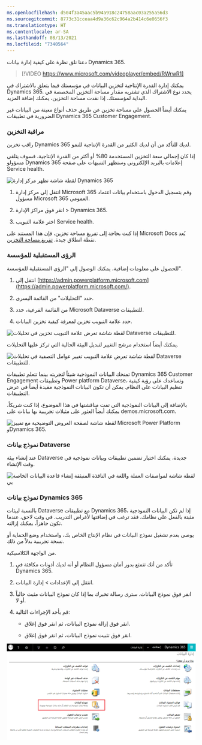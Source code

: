 ```yaml
---
ms.openlocfilehash: d504f3a45aac5b94a918c24758aac03a255a56d3
ms.sourcegitcommit: 8773c31cceaa4d9a36c62c964a2b414c6e0656f3
ms.translationtype: HT
ms.contentlocale: ar-SA
ms.lasthandoff: 08/13/2021
ms.locfileid: "7340564"
---
```

دعنا نلق نظرة على كيفية إدارة بيانات Dynamics 365.

> [!VIDEO https://www.microsoft.com/videoplayer/embed/RWrwR1] 

يمكنك إدارة القدرة الإنتاجية لتخزين البيانات في مؤسستك فيما يتعلق بالاشتراك في Dynamics 365. يحدد نوع الاشتراك الذي تشتريه مقدار مساحة التخزين المخصصة في البداية لمؤسستك. إذا نفدت مساحة التخزين، يمكنك إضافة المزيد.

يمكنك أيضاً الحصول على مساحة تخزين عن طريق حذف أنواع معينة من البيانات غير الضرورية في تطبيقات Dynamics 365 Customer Engagement.

### <a name="monitoring-storage"></a>مراقبة التخزين

راقب تخزين Dynamics 365 لديك للتأكد من أن لديك الكثير من القدرة الإنتاجية للنمو.

إذا كان إجمالي سعة التخزين المستخدمة 80% أو أكثر من القدرة الإنتاجية، فسوف يتلقى مسؤولو Dynamics 365 إعلامات بالبريد الإلكتروني وستظهر التنبيهات على صفحة Service health.

![لقطة شاشة تظهر مركز إدارة Dynamics 365](../media/T2_Monitoring_Storage_image1.png)

1. انتقل إلى مركز إدارة Microsoft 365 وقم بتسجيل الدخول باستخدام بيانات اعتماد مسؤول Microsoft 365 العمومي.

2. انقر فوق مراكز الإدارة > Dynamics 365.

3. اختر علامة التبويب Service health.

إذا كنت بحاجة إلى تفريغ مساحة تخزين، فإن هذا المستند على Microsoft Docs يُعد نقطة انطلاق جيدة. [تفريغ مساحة التخزين](/dynamics365/customer-engagement/admin/free-storage-space).

### <a name="organization-insights"></a>الرؤى المستقبلية للمؤسسة

للحصول على معلومات إضافية، يمكنك الوصول إلى "الرؤى المستقبلية للمؤسسة".

1. انتقل إلى [https://admin.powerplatform.microsoft.com](https://admin.powerplatform.microsoft.com/).

2. حدد "التحليلات" من القائمة اليسرى.

3. من القائمة الفرعية، حدد Microsoft Dataverse للتطبيقات.

4. حدد علامة التبويب تخزين لمعرفة كيفية تخزين البيانات.

![لقطة شاشة تعرض علامة التبويب تخزين في تحليلات Dataverse للتطبيقات.](../media/T2_Monitoring_Storage_image2.png)

يمكنك أيضاً استخدام مرشح التغيير لتبديل البيئة الحالية التي تركز عليها التحليلات.

![لقطة شاشة تعرض علامة التبويب تغيير عوامل التصفية في تحليلات Dataverse للتطبيقات.](../media/T2_Monitoring_Storage_image3.png)

تمنحك البيانات النموذجية شيئاً لتجربته بينما تتعلم تطبيقات Dynamics 365 Customer Engagement وتطبيقات Power platform Dataverse، وتساعدك على رؤية كيفية تنظيم البيانات على النظام. يمكن أن تكون البيانات النموذجية مفيدة أيضاً في عرض التطبيقات. 

بالإضافة إلى البيانات النموذجية التي تمت مناقشتها في هذا الموضوع، إذا كنت شريكاً، يمكنك أيضاً العثور على مثيلات تجريبية بها بيانات على demos.microsoft.com. 

![لقطة شاشة لصفحة العروض التوضيحية مع تمييز Microsoft Power Platform وDynamics 365.](../media/T3_Sample_Data_image1.png)

### <a name="dataverse-sample-data"></a>نموذج بيانات Dataverse

عند إنشاء بيئة Dataverse جديدة، يمكنك اختيار تضمين تطبيقات وبيانات نموذجية في وقت الإنشاء.

![لقطة شاشة لمواصفات العملة واللغة في النافذة المنبثقة إنشاء قاعدة البيانات الخاصة بي](../media/T3_Sample_Data_image2.png)

### <a name="dynamics-365-sample-data"></a>نموذج بيانات Dynamics 365

بالنسبة لبيئات Dataverse مع تطبيقات Dynamics 365، إذا لم تكن البيانات النموذجية مثبتة بالفعل على نظامك، فقد ترغب في إضافتها لأغراض التدريب. في وقت لاحق، عندما تكون جاهزاً، يمكنك إزالته.

يوصى بعدم تشغيل نموذج البيانات في نظام الإنتاج الخاص بك، واستخدام وضع الحماية أو نسخة تجريبية بدلاً من ذلك.

من الواجهة الكلاسيكية.

1. تأكد من أنك تتمتع بدور أمان مسؤول النظام أو أنه لديك أذونات مكافئة في Dynamics 365.

2. انتقل إلى الإعدادات > إدارة البيانات.

3. انقر فوق نموذج البيانات. سترى رسالة تخبرك بما إذا كان نموذج البيانات مثبت حالياً أو لا.

4. قم بأحد الإجراءات التالية:

    - انقر فوق إزالة نموذج البيانات، ثم انقر فوق إغلاق.

    - انقر فوق تثبيت نموذج البيانات، ثم انقر فوق إغلاق. 

![لقطة شاشة لزر نموذج البيانات في قسم الإعدادات في Dynamics 365](../media/T3_Sample_Data_image3.png)

 

